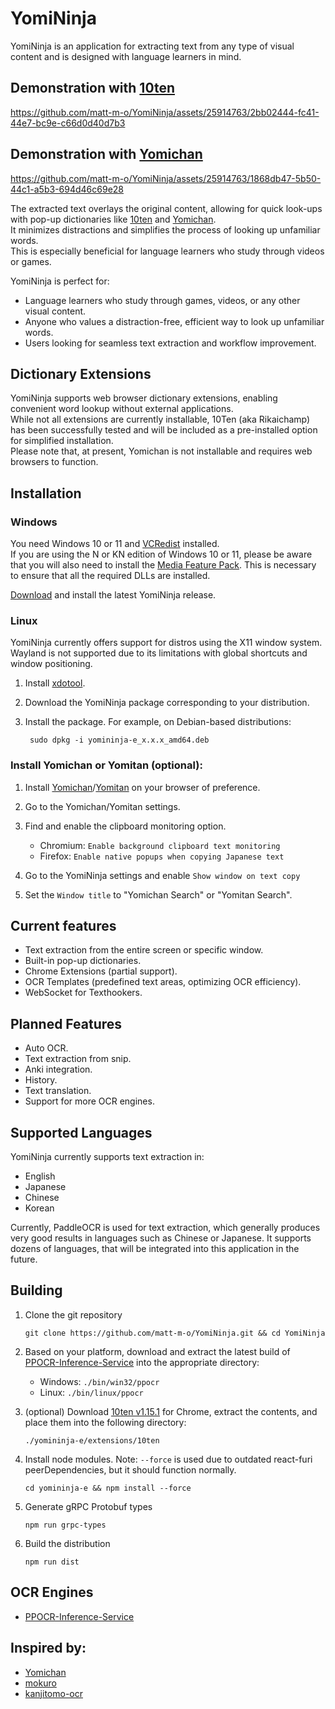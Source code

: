 # YomiNinja

YomiNinja is an application for extracting text from any type of visual content and is designed with language learners in mind.


## Demonstration with [10ten](https://github.com/birchill/10ten-ja-reader)

https://github.com/matt-m-o/YomiNinja/assets/25914763/2bb02444-fc41-44e7-bc9e-c66d0d40d7b3

## Demonstration with [Yomichan](https://github.com/FooSoft/yomichan)

https://github.com/matt-m-o/YomiNinja/assets/25914763/1868db47-5b50-44c1-a5b3-694d46c69e28


The extracted text overlays the original content, allowing for quick look-ups with pop-up dictionaries like [10ten](https://github.com/birchill/10ten-ja-reader) and [Yomichan](https://github.com/FooSoft/yomichan). <br>
It minimizes distractions and simplifies the process of looking up unfamiliar words. <br>
This is especially beneficial for language learners who study through videos or games.  


YomiNinja is perfect for:

- Language learners who study through games, videos, or any other visual content.
- Anyone who values a distraction-free, efficient way to look up unfamiliar words.
- Users looking for seamless text extraction and workflow improvement.

## Dictionary Extensions
YomiNinja supports web browser dictionary extensions, enabling convenient word lookup without external applications. <br>
While not all extensions are currently installable, 10Ten (aka Rikaichamp) has been successfully tested and will be included as a pre-installed option for simplified installation. <br>
Please note that, at present, Yomichan is not installable and requires web browsers to function.

## Installation

### Windows
You need Windows 10 or 11 and [VCRedist](https://www.techpowerup.com/download/visual-c-redistributable-runtime-package-all-in-one/) installed. <br>
If you are using the N or KN edition of Windows 10 or 11, please be aware that you will also need to install the [Media Feature Pack](https://support.microsoft.com/en-us/topic/media-feature-pack-list-for-windows-n-editions-c1c6fffa-d052-8338-7a79-a4bb980a700a). This is necessary to ensure that all the required DLLs are installed.

[Download](https://github.com/matt-m-o/YomiNinja/releases) and install the latest YomiNinja release. <br>

### Linux
YomiNinja currently offers support for distros using the X11 window system. Wayland is not supported due to its limitations with global shortcuts and window positioning.
1. Install [xdotool](https://github.com/jordansissel/xdotool?tab=readme-ov-file#installation).
2. Download the YomiNinja package corresponding to your distribution.
3. Install the package. For example, on Debian-based distributions:

    ```commandline
     sudo dpkg -i yomininja-e_x.x.x_amd64.deb
    ```


### Install Yomichan or Yomitan (optional):
1. Install [Yomichan](https://foosoft.net/projects/yomichan/)/[Yomitan](https://foosoft.net/projects/yomichan/) on your browser of preference.
2. Go to the Yomichan/Yomitan settings.
3. Find and enable the clipboard monitoring option.

   - Chromium: `Enable background clipboard text monitoring`
   - Firefox: `Enable native popups when copying Japanese text`
4. Go to the YomiNinja settings and enable ```Show window on text copy```
5. Set the `Window title` to "Yomichan Search" or "Yomitan Search".


## Current features

- Text extraction from the entire screen or specific window.
- Built-in pop-up dictionaries.
- Chrome Extensions (partial support).
- OCR Templates (predefined text areas, optimizing OCR efficiency).
- WebSocket for Texthookers.


## Planned Features

- Auto OCR.
- Text extraction from snip.
- Anki integration.
- History.
- Text translation.
- Support for more OCR engines.


## Supported Languages

YomiNinja currently supports text extraction in:

- English
- Japanese
- Chinese
- Korean

Currently, PaddleOCR is used for text extraction, which generally produces very good results in languages such as Chinese or Japanese.
It supports dozens of languages, that will be integrated into this application in the future. <br>

## Building
1. Clone the git repository
    ```commandline
    git clone https://github.com/matt-m-o/YomiNinja.git && cd YomiNinja
    ```
2. Based on your platform, download and extract the latest build of [PPOCR-Inference-Service](https://github.com/matt-m-o/PPOCR-Inference-Service/releases) into the appropriate directory:

    - Windows: `./bin/win32/ppocr`
    - Linux: `./bin/linux/ppocr`

3. (optional) Download [10ten v1.15.1](https://github.com/birchill/10ten-ja-reader/releases/tag/v1.15.1) for Chrome, extract the contents, and place them into the following directory:
       
       ./yomininja-e/extensions/10ten

4. Install node modules. Note: `--force` is used due to outdated react-furi peerDependencies, but it should function normally.
    ```commandline
    cd yomininja-e && npm install --force
    ```
5. Generate gRPC Protobuf types
    ```commandline
    npm run grpc-types
    ```
6. Build the distribution
    ```commandline
    npm run dist
    ```

   
## OCR Engines

- [PPOCR-Inference-Service](https://github.com/matt-m-o/PPOCR-Inference-Service)

## Inspired by:
- [Yomichan](https://github.com/FooSoft/yomichan)
- [mokuro](https://github.com/kha-white/mokuro)
- [kanjitomo-ocr](https://github.com/sakarika/kanjitomo-ocr)
